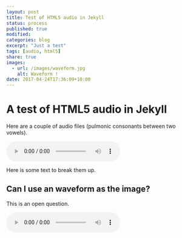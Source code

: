 ```yaml
---
layout: post
title: Test of HTML5 audio in Jekyll 
status: process
published: true
modified:
categories: blog
excerpt: "Just a test"
tags: [audio, html5]
share: true
images:
  - url: /images/waveform.jpg
    alt: Waveform !
date: 2017-04-24T17:36:09+10:00
---
```


# A test of HTML5 audio in Jekyll

Here are a couple of audio files (pulmonic consonants between two vowels).  

<audio controls>
  <source src="/audio/arda.wav">
<p>Your browser does not support audio playback, download the file:</p>
  <a href="/audio/arda.wav">WAV</a></audio>  

Here is some text to break them up.
  
## Can I use an waveform as the image?
This is an open question.

<audio controls>
  <source src="/audio/aGa.wav">
<p>Your browser does not support audio playback, download the file:</p>
  <a href="/audio/aGa.wav">WAV</a></audio>
